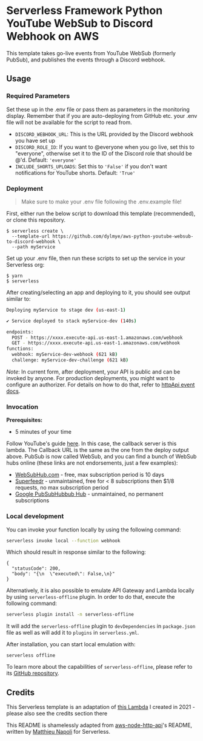 <!--
title: 'AWS YouTube WebSub to Discord Webhook'
description: 'This template takes go-live events from YouTube WebSub (formerly PubSub), and publishes the events through a Discord webhook.'
layout: Doc
framework: v3
platform: AWS
language: python
authorLink: 'https://github.com/dylmye'
authorName: 'Dylan Myers'
authorAvatar: 'https://avatars1.githubusercontent.com/u/7024578?s=200&v=4'
-->

# Serverless Framework Python YouTube WebSub to Discord Webhook on AWS

This template takes go-live events from YouTube WebSub (formerly PubSub), and publishes the events through a Discord webhook.

## Usage

### Required Parameters

Set these up in the .env file or pass them as parameters in the monitoring display. Remember that if you are auto-deploying from GitHub etc. your .env file will not be available for the script to read from.

* `DISCORD_WEBHOOK_URL`: This is the URL provided by the Discord webhook you have set up
* `DISCORD_ROLE_ID`: If you want to @everyone when you go live, set this to "everyone", otherwise set it to the ID of the Discord role that should be @'d. Default: `'everyone'`
* `INCLUDE_SHORTS_UPLOADS`: Set this to `'False'` if you don't want notifications for YouTube shorts. Default: `'True'`

### Deployment

> Make sure to make your .env file following the .env.example file!

First, either run the below script to download this template (recommended), or clone this repository.
```
$ serverless create \
  --template-url https://github.com/dylmye/aws-python-youtube-websub-to-discord-webhook \
  --path myService
```

Set up your .env file, then run these scripts to set up the service in your Serverless org:

```
$ yarn
$ serverless
```

After creating/selecting an app and deploying to it, you should see output similar to:

```bash
Deploying myService to stage dev (us-east-1)

✔ Service deployed to stack myService-dev (140s)

endpoints:
  POST - https://xxxx.execute-api.us-east-1.amazonaws.com/webhook
  GET - https://xxxx.execute-api.us-east-1.amazonaws.com/webhook
functions:
  webhook: myService-dev-webhook (621 kB)
  challenge: myService-dev-challenge (621 kB)
```

_Note_: In current form, after deployment, your API is public and can be invoked by anyone. For production deployments, you might want to configure an authorizer. For details on how to do that, refer to [httpApi event docs](https://www.serverless.com/framework/docs/providers/aws/events/http-api#jwt-authorizers).

### Invocation

**Prerequisites:**

* 5 minutes of your time

Follow YouTube's guide [here](https://developers.google.com/youtube/v3/guides/push_notifications). In this case, the callback server is this lambda. The Callback URL is the same as the one from the deploy output above. PubSub is now called WebSub, and you can find a bunch of WebSub hubs online (these links are not endorsements, just a few examples):

* [WebSubHub.com](https://websubhub.com/) - free, max subscription period is 10 days
* [Superfeedr](https://superfeedr.com) - unmaintained, free for < 8 subscriptions then $1/8 requests, no max subscription period
* [Google PubSubHubbub Hub](https://pubsubhubbub.appspot.com/) - unmaintained, no permanent subscriptions


### Local development

You can invoke your function locally by using the following command:

```bash
serverless invoke local --function webhook
```

Which should result in response similar to the following:

```
{
  "statusCode": 200,
  "body": "{\n  \"executed\": False,\n}"
}
```

Alternatively, it is also possible to emulate API Gateway and Lambda locally by using `serverless-offline` plugin. In order to do that, execute the following command:

```bash
serverless plugin install -n serverless-offline
```

It will add the `serverless-offline` plugin to `devDependencies` in `package.json` file as well as will add it to `plugins` in `serverless.yml`.

After installation, you can start local emulation with:

```
serverless offline
```

To learn more about the capabilities of `serverless-offline`, please refer to its [GitHub repository](https://github.com/dherault/serverless-offline).

## Credits

This Serverless template is an adaptation of [this Lambda](https://github.com/dylmye/superfeedr-discord) I created in 2021 - please also see the credits section there

This README is shamelessly adapted from [aws-node-http-api](https://github.com/serverless/examples/tree/v3/aws-node-http-api)'s README, written by [Matthieu Napoli](https://github.com/mnapoli) for Serverless.
